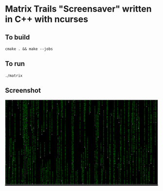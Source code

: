 # Matrix Trails "Screensaver" written in C++ with ncurses

## To build
```
cmake . && make --jobs
```

## To run
```
./matrix
```

## Screenshot
![Alt text](screenshot/matrix.png?raw=true "Matrix screenshot")
